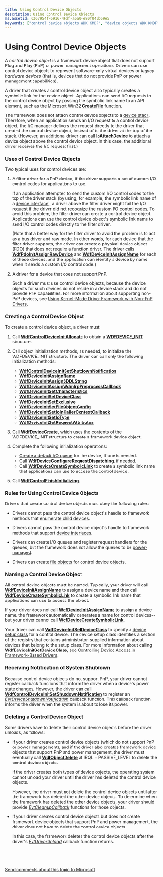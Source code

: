 ```yaml
---
title: Using Control Device Objects
description: Using Control Device Objects
ms.assetid: 6367954f-6916-46df-a5a0-e80f045b69e5
keywords: ["control device objects WDK KMDF", "device objects WDK KMDF", "framework objects WDK KMDF , control device objects", "legacy hardware devices WDK KMDF", "software-only virtual devices WDK KMDF", "system shutdown notifications WDK KMDF", "shutdown notifications WDK KMDF", "notifications WDK KMDF", "names WDK KMDF", "names WDK KMDF , device objects"]
---
```


# Using Control Device Objects


A *control device object* is a framework device object that does not support Plug and Play (PnP) or power management operations. Drivers can use control device objects to represent software-only virtual devices or *legacy hardware devices* (that is, devices that do not provide PnP or power management capabilities).

A driver that creates a control device object also typically creates a symbolic link for the device object. Applications can send I/O requests to the control device object by passing the symbolic link name to an API element, such as the Microsoft Win32 [**CreateFile**](https://msdn.microsoft.com/library/windows/desktop/aa363858) function.

The framework does not attach control device objects to a [device stack](wdm-concepts-for-kmdf-drivers.md#device-stacks). Therefore, when an application sends an I/O request to a control device object, the I/O manager delivers the request directly to the driver that created the control device object, instead of to the driver at the top of the stack. (However, an additional driver can call [**IoAttachDevice**](https://msdn.microsoft.com/library/windows/hardware/ff548294) to attach a device object above the control device object. In this case, the additional driver receives the I/O request first.)

### Uses of Control Device Objects

Two typical uses for control devices are:

1.  A filter driver for a PnP device, if the driver supports a set of custom I/O control codes for applications to use.

    If an application attempted to send the custom I/O control codes to the top of the driver stack (by using, for example, the symbolic link name of a [device interface](using-device-interfaces.md)), a driver above the filter driver might fail the I/O request if the driver did not recognize the custom I/O control codes. To avoid this problem, the filter driver can create a control device object. Applications can use the control device object's symbolic link name to send I/O control codes directly to the filter driver.

    (Note that a better way for the filter driver to avoid the problem is to act as a bus driver and raw mode. In other words, for each device that the filter driver supports, the driver can create a physical device object (PDO) that does not require a function driver. The driver calls [**WdfPdoInitAssignRawDevice**](https://msdn.microsoft.com/library/windows/hardware/ff548802) and [**WdfDeviceInitAssignName**](https://msdn.microsoft.com/library/windows/hardware/ff546029) for each of these devices, and the application can identify a device by name when it sends a custom I/O control code.)

2.  A driver for a device that does not support PnP.

    Such a driver must use control device objects, because the device objects for such devices do not reside in a device stack and do not provide PnP capabilities. For more information about supporting non-PnP devices, see [Using Kernel-Mode Driver Framework with Non-PnP Drivers](using-kernel-mode-driver-framework-with-non-pnp-drivers.md).

### Creating a Control Device Object

To create a control device object, a driver must:

1.  Call [**WdfControlDeviceInitAllocate**](https://msdn.microsoft.com/library/windows/hardware/ff545841) to obtain a [**WDFDEVICE\_INIT**](https://msdn.microsoft.com/library/windows/hardware/ff546951) structure.

2.  Call object initialization methods, as needed, to initialize the WDFDEVICE\_INIT structure. The driver can call only the following initialization methods:
    -   [**WdfControlDeviceInitSetShutdownNotification**](https://msdn.microsoft.com/library/windows/hardware/ff545847)
    -   [**WdfDeviceInitAssignName**](https://msdn.microsoft.com/library/windows/hardware/ff546029)
    -   [**WdfDeviceInitAssignSDDLString**](https://msdn.microsoft.com/library/windows/hardware/ff546035)
    -   [**WdfDeviceInitAssignWdmIrpPreprocessCallback**](https://msdn.microsoft.com/library/windows/hardware/ff546043)
    -   [**WdfDeviceInitSetCharacteristics**](https://msdn.microsoft.com/library/windows/hardware/ff546074)
    -   [**WdfDeviceInitSetDeviceClass**](https://msdn.microsoft.com/library/windows/hardware/ff546084)
    -   [**WdfDeviceInitSetExclusive**](https://msdn.microsoft.com/library/windows/hardware/ff546097)
    -   [**WdfDeviceInitSetFileObjectConfig**](https://msdn.microsoft.com/library/windows/hardware/ff546107)
    -   [**WdfDeviceInitSetIoInCallerContextCallback**](https://msdn.microsoft.com/library/windows/hardware/ff546119)
    -   [**WdfDeviceInitSetIoType**](https://msdn.microsoft.com/library/windows/hardware/ff546128)
    -   [**WdfDeviceInitSetRequestAttributes**](https://msdn.microsoft.com/library/windows/hardware/ff546786)

3.  Call [**WdfDeviceCreate**](https://msdn.microsoft.com/library/windows/hardware/ff545926), which uses the contents of the WDFDEVICE\_INIT structure to create a framework device object.

4.  Complete the following initialization operations:
    -   [Create a default I/O queue](creating-i-o-queues.md) for the device, if one is needed.
    -   Call [**WdfDeviceConfigureRequestDispatching**](https://msdn.microsoft.com/library/windows/hardware/ff545920), if needed.
    -   Call [**WdfDeviceCreateSymbolicLink**](https://msdn.microsoft.com/library/windows/hardware/ff545939) to create a symbolic link name that applications can use to access the control device.

5.  Call [**WdfControlFinishInitializing**](https://msdn.microsoft.com/library/windows/hardware/ff545854).

### Rules for Using Control Device Objects

Drivers that create control device objects must obey the following rules:

-   Drivers cannot pass the control device object's handle to framework methods that [enumerate child devices](enumerating-the-devices-on-a-bus.md).

-   Drivers cannot pass the control device object's handle to framework methods that support [device interfaces](using-device-interfaces.md).

-   Drivers can create I/O queues and register request handlers for the queues, but the framework does not allow the queues to be [power-managed](using-power-managed-i-o-queues.md).

-   Drivers can create [file objects](framework-file-objects.md) for control device objects.

### Naming a Control Device Object

All control device objects must be named. Typically, your driver will call [**WdfDeviceInitAssignName**](https://msdn.microsoft.com/library/windows/hardware/ff546029) to assign a device name and then call [**WdfDeviceCreateSymbolicLink**](https://msdn.microsoft.com/library/windows/hardware/ff545939) to create a symbolic link name that applications can use to access the object.

If your driver does not call [**WdfDeviceInitAssignName**](https://msdn.microsoft.com/library/windows/hardware/ff546029) to assign a device name, the framework automatically generates a name for control devices--but your driver cannot call [**WdfDeviceCreateSymbolicLink**](https://msdn.microsoft.com/library/windows/hardware/ff545939).

Your driver can call [**WdfDeviceInitSetDeviceClass**](https://msdn.microsoft.com/library/windows/hardware/ff546084) to specify a [device setup class](https://msdn.microsoft.com/library/windows/hardware/ff541509) for a control device. The device setup class identifies a section of the registry that contains administrator-supplied information about devices that belong to the setup class. For more information about calling [**WdfDeviceInitSetDeviceClass**](https://msdn.microsoft.com/library/windows/hardware/ff546084), see [Controlling Device Access in Framework-Based Drivers](controlling-device-access-in-kmdf-drivers.md).

### Receiving Notification of System Shutdown

Because control device objects do not support PnP, your driver cannot register callback functions that inform the driver when a device's power state changes. However, the driver can call [**WdfControlDeviceInitSetShutdownNotification**](https://msdn.microsoft.com/library/windows/hardware/ff545847) to register an [*EvtDeviceShutdownNotification*](https://msdn.microsoft.com/library/windows/hardware/ff540911) callback function. This callback function informs the driver when the system is about to lose its power.

### Deleting a Control Device Object

Some drivers have to delete their control device objects before the driver unloads, as follows:

-   If your driver creates control device objects (which do not support PnP or power management), and if the driver also creates framework device objects that support PnP and power management, the driver must eventually call [**WdfObjectDelete**](https://msdn.microsoft.com/library/windows/hardware/ff548734) at IRQL = PASSIVE\_LEVEL to delete the control device objects.

    If the driver creates both types of device objects, the operating system cannot unload your driver until the driver has deleted the control device objects.

    However, the driver must not delete the control device objects until after the framework has deleted the other device objects. To determine when the framework has deleted the other device objects, your driver should provide [*EvtCleanupCallback*](https://msdn.microsoft.com/library/windows/hardware/ff540840) functions for those objects.

-   If your driver creates control device objects but does not create framework device objects that support PnP and power management, the driver does not have to delete the control device objects.

    In this case, the framework deletes the control device objects after the driver's [*EvtDriverUnload*](https://msdn.microsoft.com/library/windows/hardware/ff541694) callback function returns.

 

 

[Send comments about this topic to Microsoft](mailto:wsddocfb@microsoft.com?subject=Documentation%20feedback%20%5Bwdf\wdf%5D:%20Using%20Control%20Device%20Objects%20%20RELEASE:%20%283/25/2016%29&body=%0A%0APRIVACY%20STATEMENT%0A%0AWe%20use%20your%20feedback%20to%20improve%20the%20documentation.%20We%20don't%20use%20your%20email%20address%20for%20any%20other%20purpose,%20and%20we'll%20remove%20your%20email%20address%20from%20our%20system%20after%20the%20issue%20that%20you're%20reporting%20is%20fixed.%20While%20we're%20working%20to%20fix%20this%20issue,%20we%20might%20send%20you%20an%20email%20message%20to%20ask%20for%20more%20info.%20Later,%20we%20might%20also%20send%20you%20an%20email%20message%20to%20let%20you%20know%20that%20we've%20addressed%20your%20feedback.%0A%0AFor%20more%20info%20about%20Microsoft's%20privacy%20policy,%20see%20http://privacy.microsoft.com/default.aspx. "Send comments about this topic to Microsoft")




